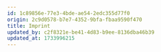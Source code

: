 ```yaml
---
id: 1c89856e-77e3-4bde-ae54-2edc355d77f0
origin: 2c9d0578-b7e7-4352-9bfa-fbaa9590f470
title: Imprint
updated_by: c2f8321e-be41-4d83-b9ee-8136dba46b39
updated_at: 1733996215
---
```


